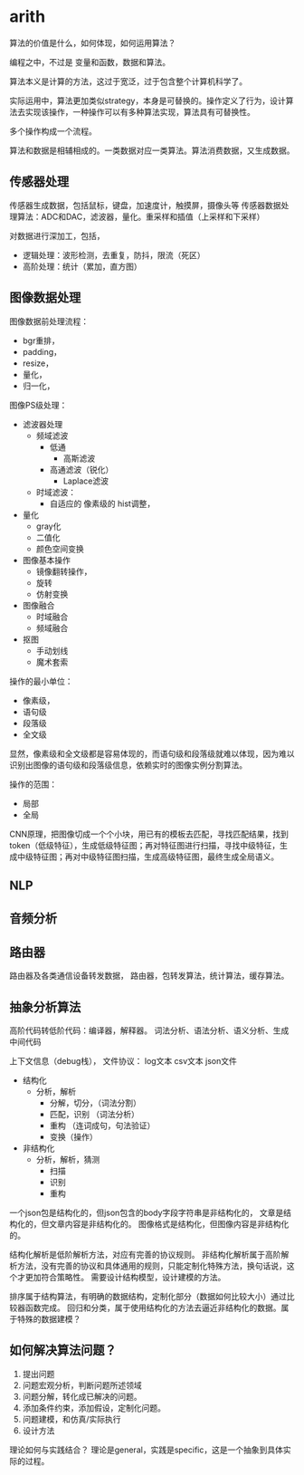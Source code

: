 # arith

算法的价值是什么，如何体现，如何运用算法？


编程之中，不过是 变量和函数，数据和算法。

算法本义是计算的方法，这过于宽泛，过于包含整个计算机科学了。

实际运用中，算法更加类似strategy，本身是可替换的。操作定义了行为，设计算法去实现该操作，一种操作可以有多种算法实现，算法具有可替换性。

多个操作构成一个流程。


算法和数据是相辅相成的。一类数据对应一类算法。算法消费数据，又生成数据。

## 传感器处理
传感器生成数据，包括鼠标，键盘，加速度计，触摸屏，摄像头等
传感器数据处理算法：ADC和DAC，滤波器，量化。重采样和插值（上采样和下采样）

对数据进行深加工，包括，
- 逻辑处理：波形检测，去重复，防抖，限流（死区）
- 高阶处理：统计（累加，直方图）

## 图像数据处理

图像数据前处理流程：
- bgr重排，
- padding，
- resize，
- 量化，
- 归一化，


图像PS级处理： 
- 滤波器处理
    - 频域滤波
        - 低通
            - 高斯滤波
        - 高通滤波（锐化）
            - Laplace滤波
    - 时域滤波：
        - 自适应的 像素级的 hist调整，
- 量化
    - gray化
    - 二值化
    - 颜色空间变换
- 图像基本操作
    - 镜像翻转操作，
    - 旋转
    - 仿射变换
- 图像融合
    - 时域融合
    - 频域融合
- 抠图
    - 手动划线
    - 魔术套索



操作的最小单位：
- 像素级，
- 语句级
- 段落级
- 全文级

显然，像素级和全文级都是容易体现的，而语句级和段落级就难以体现，因为难以识别出图像的语句级和段落级信息，依赖实时的图像实例分割算法。

操作的范围：
- 局部
- 全局

CNN原理，把图像切成一个个小块，用已有的模板去匹配，寻找匹配结果，找到token（低级特征），生成低级特征图；再对特征图进行扫描，寻找中级特征，生成中级特征图；再对中级特征图扫描，生成高级特征图，最终生成全局语义。

## NLP
## 音频分析

## 路由器
路由器及各类通信设备转发数据，
路由器，包转发算法，统计算法，缓存算法。

## 抽象分析算法
高阶代码转低阶代码：编译器，解释器。
词法分析、语法分析、语义分析、生成中间代码

上下文信息（debug栈），
文件协议：
    log文本
    csv文本
    json文件


- 结构化
  - 分析，解析
    - 分解，切分，（词法分割）
    - 匹配，识别  （词法分析）
    - 重构        （连词成句，句法验证）
    - 变换（操作）
- 非结构化
  - 分析，解析，猜测
    - 扫描
    - 识别
    - 重构

一个json包是结构化的，但json包含的body字段字符串是非结构化的，
文章是结构化的，但文章内容是非结构化的。
图像格式是结构化，但图像内容是非结构化的。


结构化解析是低阶解析方法，对应有完善的协议规则。
非结构化解析属于高阶解析方法，没有完善的协议和具体通用的规则，只能定制化特殊方法，换句话说，这个才更加符合策略性。
需要设计结构模型，设计建模的方法。


排序属于结构算法，有明确的数据结构，定制化部分（数据如何比较大小）通过比较器函数完成。
回归和分类，属于使用结构化的方法去逼近非结构化的数据。属于特殊的数据建模？

## 如何解决算法问题？

1. 提出问题
2. 问题宏观分析，判断问题所述领域
3. 问题分解，转化成已解决的问题。
4. 添加条件约束，添加假设，定制化问题。
5. 问题建模，和仿真/实际执行
6. 设计方法

理论如何与实践结合？
理论是general，实践是specific，这是一个抽象到具体实际的过程。